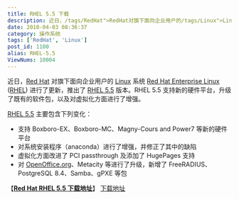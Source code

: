 ```yaml
---
title: RHEL 5.5 下载
description: 近日，/tags/RedHat">RedHat对旗下面向企业用户的/tags/Linux">Linux系统post/RHEL-5.5.html">RedHatEnterpriseLinux(/blog/rhel-55">rhel)进行了更新，推出了post/RHEL-5.5.html">RHEL5.5版本。RHEL5.5支持新的硬件平台，升级了既有的软件包，以及对虚拟化方面进行了增强。
date: 2010-04-03 08:36:37
category: 操作系统
tags: ['RedHat', 'Linux']
post_id: 1100
alias: RHEL-5.5
ViewNums: 10004
---
```


近日，[Red Hat](/tags/RedHat) 对旗下面向企业用户的 [Linux](/tags/Linux) 系统 [Red Hat Enterprise Linux](/blog/rhel-55) ([RHEL](/blog/rhel-55)) 进行了更新，推出了 [RHEL 5.5](/blog/rhel-55) 版本。RHEL 5.5 支持新的硬件平台，升级了既有的软件包，以及对虚拟化方面进行了增强。

[RHEL 5.5](/blog/rhel-55) 主要包含下列变化：

* 支持 Boxboro-EX、Boxboro-MC、Magny-Cours and Power7 等新的硬件平台
* 对系统安装程序（anaconda）进行了增强，并修正了其中的缺陷
* 虚拟化方面改进了 PCI passthrough 及添加了 HugePages 支持
* 对 [OpenOffice.org](/tags/OpenOffice)、Metacity 等进行了升级，新增了 FreeRADIUS、PostgreSQL 8.4、Samba、gPXE 等包

【[**Red Hat RHEL 5.5 下载地址**](/blog/rhel-55)】
[下载地址](http://www.redhat.com/rhel/details/eval/)

